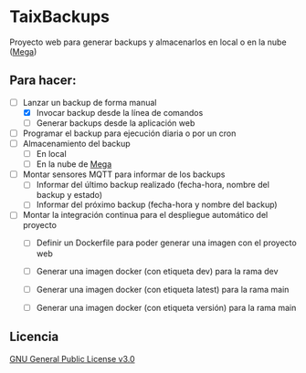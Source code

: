 # TaixBackups
Proyecto web para generar backups y almacenarlos en local o en la nube ([Mega](https://mega.io/))


## Para hacer:
- [ ] Lanzar un backup de forma manual
  - [x] Invocar backup desde la línea de comandos
  - [ ] Generar backups desde la aplicación web
- [ ] Programar el backup para ejecución diaria o por un cron
- [ ] Almacenamiento del backup
  - [ ] En local
  - [ ] En la nube de [Mega](https://mega.io/)
- [ ] Montar sensores MQTT para informar de los backups
  - [ ] Informar del último backup realizado (fecha-hora, nombre del backup y estado)
  - [ ] Informar del próximo backup (fecha-hora y nombre del backup)
- [ ] Montar la integración continua para el despliegue automático del proyecto
  - [ ] Definir un Dockerfile para poder generar una imagen con el proyecto web
  - [ ] Generar una imagen docker (con etiqueta dev) para la rama dev
  - [ ] Generar una imagen docker (con etiqueta latest) para la rama main
  - [ ] Generar una imagen docker (con etiqueta versión) para la rama main


## Licencia
[GNU General Public License v3.0](https://github.com/TaixMiguel/TaixBackups/blob/main/LICENSE)
